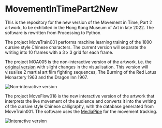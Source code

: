# MovementInTimePart2New
This is the repository for the new version of the Movement in Time, Part 2 artwork, to be exhibited in the Hong Kong Museum of Art in late 2022. The software is rewritten from Processing to Python.

The project MoveTrain001 performs machine learning training of the 1000 cursive style Chinese characters. The current version will separate the writing into 10 frames with a 3 x 3 grid for each frame.

The project MOA005 is the non-interactive version of the artwork, i.e. the [original version](http://www.magicandlove.com/blog/2021/03/27/movement-in-time-part-2-2016/) with slight changes in the visualisation. This version will visualise 2 martial art film fighting sequences, The Burning of the Red Lotus Monastery 1963 and the Dragon Inn 1967.


![Non-interactive version](https://img.youtube.com/vi/iMfCi-dp9dk/mqdefault.jpg)

The project MoveFlow018 is the new interactive version of the artwork that interprets the live movement of the audience and converts it into the writing of the cursive style Chinese calligraphy, with the database generated from MoveTrain001. The software uses the [MediaPipe](https://google.github.io/mediapipe/solutions/pose.html) for the movement tracking.


![Interactive version](https://img.youtube.com/vi/00jUlfcGC1E/mqdefault.jpg)
